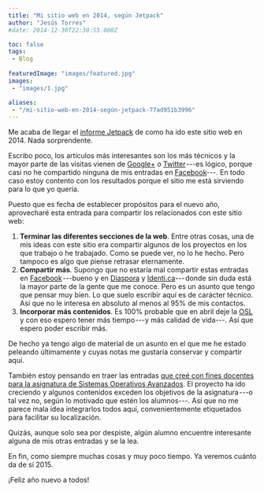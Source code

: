 ```yaml
---
title: "Mi sitio web en 2014, según Jetpack"
author: "Jesús Torres"
#date: 2014-12-30T22:30:55.000Z

toc: false
tags:
 - Blog
 
featuredImage: "images/featured.jpg" 
images:
 - "images/1.jpg" 

aliases:
 - "/mi-sitio-web-en-2014-según-jetpack-77ad951b3996"
---
```


Me acaba de llegar el [informe Jetpack](http://jetpack.me/annual-report/62830682/2014/) de como ha ido este sitio web en 2014.
Nada sorprendente.

Escribo poco, los artículos más interesantes son los más técnicos y la mayor parte de las visitas vienen de [Google+](http://plus.google.com/) o [Twitter](http://twitte.com) ---es lógico, porque casi no he compartido ninguna de mis entradas en [Facebook](http://facebook.com/)---.
En todo caso estoy contento con los resultados porque el sitio me está sirviendo para lo que yo quería.

Puesto que es fecha de establecer propósitos para el nuevo año, aprovecharé esta entrada para compartir los relacionados con este sitio web:

1. **Terminar las diferentes secciones de la web**.
Entre otras cosas, una de mis ideas con este sitio era compartir algunos de los proyectos en los que trabajo o he trabajado.
Como se puede ver, no lo he hecho.
Pero tampoco es algo que piense retrasar eternamente.
2. **Compartir más**.
Supongo que no estaría mal compartir estas entradas en [Facebook](http://facebook.com/) ---bueno y en [Diaspora](https://www.joindiaspora.com/) y [Identi.ca](https://identi.ca/)--- donde sin duda está la mayor parte de la gente que me conoce.
Pero es un asunto que tengo que pensar muy bien.
Lo que suelo escribir aquí es de carácter técnico.
Así que no le interesa en absoluto al menos al 95% de mis contactos.
3. **Incorporar más contenidos**.
Es 100% probable que en abril deje la [OSL](http://osl.ull.es/) y con eso espero tener más tiempo ---y más calidad de vida---.
Así que espero poder escribir más.

De hecho ya tengo algo de material de un asunto en el que me he estado peleando últimamente y cuyas notas me gustaría conservar y compartir aquí.

También estoy pensando en traer las entradas [que creé con fines docentes para la asignatura de Sistemas Operativos Avanzados](http://web.archive.org/web/20140810010156/http://ull-etsii-sistemas-operativos.github.io:80/videovigilancia-blog/).
El proyecto ha ido creciendo y algunos contenidos exceden los objetivos de la asignatura ---o tal vez no, según lo motivado que estén los alumnos---.
Así que no me parece mala idea integrarlos todos aquí, convenientemente etiquetados para facilitar su localización.

Quizás, aunque solo sea por despiste, algún alumno encuentre interesante alguna de mis otras entradas y se la lea.

En fin, como siempre muchas cosas y muy poco tiempo.
Ya veremos cuánto da de sí 2015.
 
¡Feliz año nuevo a todos!
